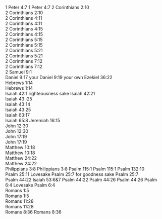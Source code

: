 1 Peter 4:7	
1 Peter 4:7	
2 Corinthians 2:10	
2 Corinthians 2:10	
2 Corinthians 4:11	
2 Corinthians 4:11	
2 Corinthians 4:15	
2 Corinthians 4:15	
2 Corinthians 5:15	
2 Corinthians 5:15	
2 Corinthians 5:21	
2 Corinthians 5:21	
2 Corinthians 7:12	
2 Corinthians 7:12	
2 Samuel 9:1	
Daniel 9:17	your
Daniel 9:19	your own
Ezekiel 36:22	
Hebrews 1:14	
Hebrews 1:14	
Isaiah 42:1	righteousness sake
Isaiah 42:21	
Isaiah 43::25	
Isaiah 43:14	
Isaiah 43:25	
Isaiah 63:17	
Isaiah 65:8	
Jeremiah 16:15	
John 12:30	
John 12:30	
John 17:19	
John 17:19	
Matthew 10:18	
Matthew 10:18	
Matthew 24:22	
Matthew 24:22	
Philippians 3:8	
Philippians 3:8	
Psalm 115:1	
Psalm 115:1	
Psalm 132:10	
Psalm 25:11	Lovesake
Psalm 25:7	for goodness sake
Psalm 25:7	
Psalm 44:22	Isaiah 53:6&7
Psalm 44:22	
Psalm 44:26	
Psalm 44:26	
Psalm 6:4	Lovesake
Psalm 6:4	
Romans 1:5	
Romans 1:5	
Romans 11:28	
Romans 11:28	
Romans 8:36	
Romans 8:36	
